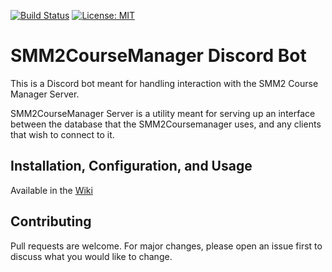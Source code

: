 [![Build Status](https://travis-ci.org/TunedChaos/smm2coursemanager-discord-bot.svg?branch=master)](https://travis-ci.org/TunedChaos/smm2coursemanager-discord-bot) [![License: MIT](https://img.shields.io/github/license/tunedchaos/smm2coursemanager-discord-bot.svg)](https://github.com/TunedChaos/smm2coursemanager-discord-bot/blob/master/LICENSE)

# SMM2CourseManager Discord Bot
This is a Discord bot meant for handling interaction with the SMM2 Course Manager Server.

SMM2CourseManager Server is a utility meant for serving up an interface between the database that the SMM2Coursemanager uses, and any clients that wish to connect to it.

## Installation, Configuration, and Usage
Available in the [Wiki](https://github.com/TunedChaos/smm2coursemanager-discord-bot/wiki)

## Contributing
Pull requests are welcome. For major changes, please open an issue first to discuss what you would like to change.
